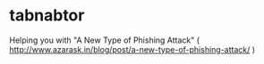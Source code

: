 tabnabtor
=========

Helping you with "A New Type of Phishing Attack"
( http://www.azarask.in/blog/post/a-new-type-of-phishing-attack/ )
